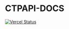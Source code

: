 # CTPAPI-DOCS
[![Vercel Status](https://img.shields.io/github/deployments/jedore/ctpapi-docs/Production?logo=Vercel&label=Vercel)](https://ctpapi.jedore.top)
